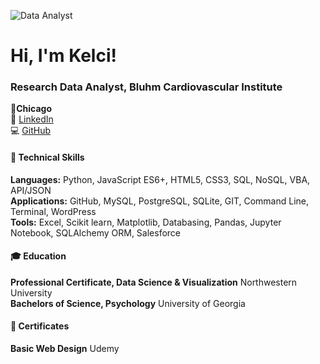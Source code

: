![Data Analyst](https://github.com/kelcigriffin/kelcigriffin/assets/69816605/87c9005e-d218-4658-b3de-d2bee1e31886)


<!--
**kelcigriffin/kelcigriffin** is a ✨ _special_ ✨ repository because its `README.md` (this file) appears on your GitHub profile.-->
# Hi, I'm Kelci!
### Research Data Analyst, Bluhm Cardiovascular Institute

📍**Chicago**  
:link: [LinkedIn](http://linkedin.com/in/kelci-griffin)   
:computer: [GitHub](https://github.com/kelcigriffin/kelcigriffin)

#### :brain: Technical Skills 
**Languages:** Python, JavaScript ES6+, HTML5, CSS3, SQL, NoSQL, VBA, API/JSON   
**Applications:** GitHub, MySQL, PostgreSQL, SQLite, GIT, Command Line, Terminal, WordPress  
**Tools:** Excel, Scikit learn, Matplotlib, Databasing, Pandas, Jupyter Notebook, SQLAlchemy ORM, Salesforce  

#### :mortar_board: Education
**Professional Certificate, Data Science & Visualization** Northwestern University  
**Bachelors of Science, Psychology** University of Georgia  

#### :scroll: Certificates
**Basic Web Design** Udemy
